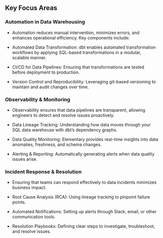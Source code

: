 
## Key Focus Areas

###  Automation in Data Warehousing

- Automation reduces manual intervention, minimizes errors, and enhances operational efficiency. Key components include:

- Automated Data Transformation: dbt enables automated transformation workflows by applying SQL-based transformations in a modular, scalable manner.

- CI/CD for Data Pipelines: Ensuring that transformations are tested before deployment to production.

- Version Control and Reproducibility: Leveraging git-based versioning to maintain and audit changes over time.

###  Observability & Monitoring

- Observability ensures that data pipelines are transparent, allowing engineers to detect and resolve issues proactively.

- Data Lineage Tracking: Understanding how data moves through your SQL data warehouse with dbt’s dependency graphs.

- Data Quality Monitoring: Elementary provides real-time insights into data anomalies, freshness, and schema changes.

- Alerting & Reporting: Automatically generating alerts when data quality issues arise.

###  Incident Response & Resolution

- Ensuring that teams can respond effectively to data incidents minimizes business impact.

- Root Cause Analysis (RCA): Using lineage tracking to pinpoint failure points.

- Automated Notifications: Setting up alerts through Slack, email, or other communication tools.

- Resolution Playbooks: Defining clear steps to investigate, troubleshoot, and resolve issues.